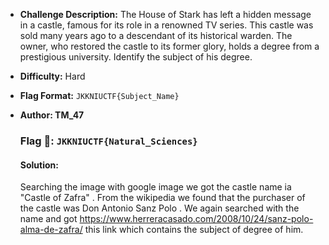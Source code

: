  - **Challenge Description:** The House of Stark has left a hidden message in a castle, famous for its role in a 
 renowned TV series. This castle was sold many years ago to a descendant of its historical warden. The owner, who 
 restored the castle to its former glory, holds a degree from a prestigious university. Identify the subject of his 
 degree.
 - **Difficulty:** Hard
 - **Flag Format:** `JKKNIUCTF{Subject_Name}`
 - **Author: TM_47**

   ### **Flag 🚩:** `JKKNIUCTF{Natural_Sciences}`
   #### Solution:
   Searching the image with google image we got the castle name ia "Castle of Zafra" . From the wikipedia we found that the purchaser of the castle was Don Antonio Sanz Polo . We again searched with the name and got https://www.herreracasado.com/2008/10/24/sanz-polo-alma-de-zafra/ this link which contains the subject of degree of him.
